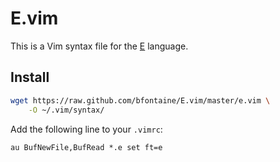 E.vim
=====

This is a Vim syntax file for the [E][e-website]
language.

Install
-------

```bash
wget https://raw.github.com/bfontaine/E.vim/master/e.vim \
    -O ~/.vim/syntax/
```

Add the following line to your `.vimrc`:

```vim
au BufNewFile,BufRead *.e set ft=e
```

[e-website]: http://www.erights.org/e/e-goals.html

